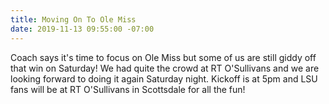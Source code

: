 ```yaml
---
title: Moving On To Ole Miss
date: 2019-11-13 09:55:00 -07:00
---
```



Coach says it's time to focus on Ole Miss but some of us are still giddy off that win on Saturday! We had quite the crowd at RT O'Sullivans and we are looking forward to doing it again Saturday night. Kickoff is at 5pm and LSU fans will be at RT O'Sullivans in Scottsdale for all the fun!